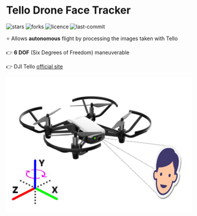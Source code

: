 # Tello Drone Face Tracker

![stars](https://img.shields.io/github/stars/myoluk/tello-drone-face-tracker)
![forks](https://img.shields.io/github/forks/myoluk/tello-drone-face-tracker)
![licence](https://img.shields.io/github/license/myoluk/tello-drone-face-tracker)
![last-commit](https://img.shields.io/github/last-commit/myoluk/tello-drone-face-tracker)

:star: Allows **autonomous** flight by processing the images taken with Tello

:point_right: **6 DOF** (Six Degrees of Freedom) maneuverable

:point_right: DJI Tello [official site](https://store.dji.com/shop/tello-series)

![Tello Drone Face Tracker](images/tello-drone-face-tracker.png)
